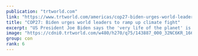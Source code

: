```yaml
---
publication: "trtworld.com"
link: "https://www.trtworld.com/americas/cop27-biden-urges-world-leaders-to-ramp-up-climate-fight-62475"
title: "COP27: Biden urges world leaders to ramp up climate fight"
excerpt: "US President Joe Biden says the 'very life of the planet' is at stake in the climate crisis as he gave an assurance that the US is on track to slash carbon emissions."
image: "https://cdni0.trtworld.com/w480/h270/q75/143887_000_32NC6KR_1668185445332.jpg"
group: con
rank: 6
---
```

